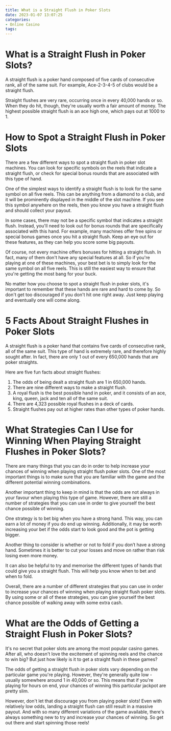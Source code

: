 ```yaml
---
title: What is a Straight Flush in Poker Slots 
date: 2023-01-07 13:07:25
categories:
- Online Casino
tags:
---
```



#  What is a Straight Flush in Poker Slots? 

A straight flush is a poker hand composed of five cards of consecutive rank, all of the same suit. For example, Ace-2-3-4-5 of clubs would be a straight flush.

Straight flushes are very rare, occurring once in every 40,000 hands or so. When they do hit, though, they're usually worth a fair amount of money. The highest possible straight flush is an ace high one, which pays out at 1000 to 1.

#  How to Spot a Straight Flush in Poker Slots 
There are a few different ways to spot a straight flush in poker slot machines. You can look for specific symbols on the reels that indicate a straight flush, or check for special bonus rounds that are associated with this type of hand.

One of the simplest ways to identify a straight flush is to look for the same symbol on all five reels. This can be anything from a diamond to a club, and it will be prominently displayed in the middle of the slot machine. If you see this symbol anywhere on the reels, then you know you have a straight flush and should collect your payout.

In some cases, there may not be a specific symbol that indicates a straight flush. Instead, you'll need to look out for bonus rounds that are specifically associated with this hand. For example, many machines offer free spins or special bonus games once you hit a straight flush. Keep an eye out for these features, as they can help you score some big payouts.

Of course, not every machine offers bonuses for hitting a straight flush. In fact, many of them don't have any special features at all. So if you're playing at one of these machines, your best bet is to simply look for the same symbol on all five reels. This is still the easiest way to ensure that you're getting the most bang for your buck.

No matter how you choose to spot a straight flush in poker slots, it's important to remember that these hands are rare and hard to come by. So don't get too discouraged if you don't hit one right away. Just keep playing and eventually one will come along.

#  5 Facts About Straight Flushes in Poker Slots 

A straight flush is a poker hand that contains five cards of consecutive rank, all of the same suit. This type of hand is extremely rare, and therefore highly sought after. In fact, there are only 1 out of every 650,000 hands that are poker straights.

Here are five fun facts about straight flushes: 

1) The odds of being dealt a straight flush are 1 in 650,000 hands. 
2) There are nine different ways to make a straight flush. 
3) A royal flush is the best possible hand in poker, and it consists of an ace, king, queen, jack and ten all of the same suit. 
4) There are 4,323 possible royal flushes in a deck of cards. 
5) Straight flushes pay out at higher rates than other types of poker hands.

#  What Strategies Can I Use for Winning When Playing Straight Flushes in Poker Slots? 

There are many things that you can do in order to help increase your chances of winning when playing straight flush poker slots. One of the most important things is to make sure that you are familiar with the game and the different potential winning combinations.

Another important thing to keep in mind is that the odds are not always in your favour when playing this type of game. However, there are still a number of strategies that you can use in order to give yourself the best chance possible of winning.

One strategy is to bet big when you have a strong hand. This way, you can earn a lot of money if you do end up winning. Additionally, it may be worth increasing your bet if the odds start to look good and the pot is getting bigger.

Another thing to consider is whether or not to fold if you don’t have a strong hand. Sometimes it is better to cut your losses and move on rather than risk losing even more money.

It can also be helpful to try and memorise the different types of hands that could give you a straight flush. This will help you know when to bet and when to fold.

Overall, there are a number of different strategies that you can use in order to increase your chances of winning when playing straight flush poker slots. By using some or all of these strategies, you can give yourself the best chance possible of walking away with some extra cash.

#  What are the Odds of Getting a Straight Flush in Poker Slots?

It's no secret that poker slots are among the most popular casino games. After all, who doesn't love the excitement of spinning reels and the chance to win big? But just how likely is it to get a straight flush in these games?

The odds of getting a straight flush in poker slots vary depending on the particular game you're playing. However, they're generally quite low - usually somewhere around 1 in 40,000 or so. This means that if you're playing for hours on end, your chances of winning this particular jackpot are pretty slim.

However, don't let that discourage you from playing poker slots! Even with relatively low odds, landing a straight flush can still result in a massive payout. And with so many different variations of the game available, there's always something new to try and increase your chances of winning. So get out there and start spinning those reels!